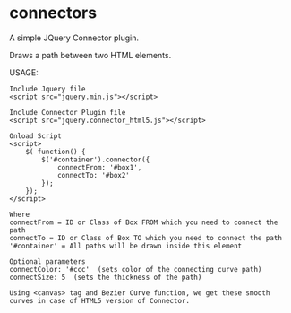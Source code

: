 connectors
==========

 A simple JQuery Connector plugin. 

Draws a path between two HTML elements.

USAGE:
	
	Include Jquery file
	<script src="jquery.min.js"></script>
	
	Include Connector Plugin file
	<script src="jquery.connector_html5.js"></script>
	
	Onload Script
	<script>
		$( function() {
			$('#container').connector({
				connectFrom: '#box1', 
				connectTo: '#box2'
			});
		});
	</script>
	
	Where
	connectFrom = ID or Class of Box FROM which you need to connect the path
	connectTo = ID or Class of Box TO which you need to connect the path
	'#container' = All paths will be drawn inside this element
	
	Optional parameters
	connectColor: '#ccc'  (sets color of the connecting curve path)
	connectSize: 5  (sets the thickness of the path)
	
	Using <canvas> tag and Bezier Curve function, we get these smooth curves in case of HTML5 version of Connector.
